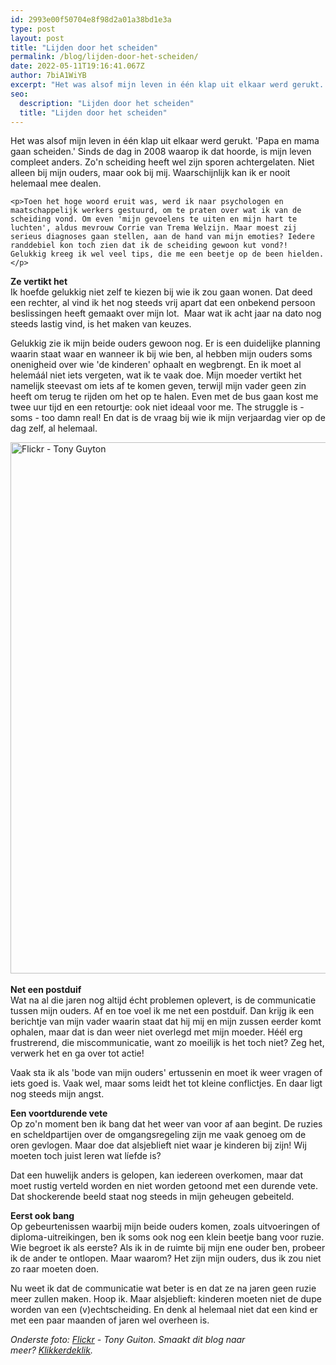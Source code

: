 ```yaml
---
id: 2993e00f50704e8f98d2a01a38bd1e3a
type: post
layout: post
title: "Lijden door het scheiden"
permalink: /blog/lijden-door-het-scheiden/
date: 2022-05-11T19:16:41.067Z
author: 7biA1WiYB
excerpt: "Het was alsof mijn leven in één klap uit elkaar werd gerukt. 'Papa en mama gaan scheiden.' Sinds de dag in 2008 waarop ik dat hoorde, is mijn leven compleet anders. Zo'n scheiding heeft wel zijn sporen achtergelaten. Niet alleen bij mijn ouders, maar ook bij mij. Waarschijnlijk kan ik er nooit helemaal mee dealen.   "
seo:
  description: "Lijden door het scheiden"
  title: "Lijden door het scheiden"
---
```

Het was alsof mijn leven in één klap uit elkaar werd gerukt. 'Papa en mama gaan scheiden.' Sinds de dag in 2008 waarop ik dat hoorde, is mijn leven compleet anders. Zo'n scheiding heeft wel zijn sporen achtergelaten. Niet alleen bij mijn ouders, maar ook bij mij. Waarschijnlijk kan ik er nooit helemaal mee dealen.   

    <p>Toen het hoge woord eruit was, werd ik naar psychologen en maatschappelijk werkers gestuurd, om te praten over wat ik van de scheiding vond. Om even 'mijn gevoelens te uiten en mijn hart te luchten', aldus mevrouw Corrie van Trema Welzijn. Maar moest zij serieus diagnoses gaan stellen, aan de hand van mijn emoties? Iedere randdebiel kon toch zien dat ik de scheiding gewoon kut vond?! Gelukkig kreeg ik wel veel tips, die me een beetje op de been hielden.</p>
<p><strong>Ze vertikt het</strong><br>Ik hoefde gelukkig niet zelf te kiezen bij wie ik zou gaan wonen. Dat deed een rechter, al vind ik het nog steeds vrij apart dat een onbekend persoon beslissingen heeft gemaakt over mijn lot.  Maar wat ik acht jaar na dato nog steeds lastig vind, is het maken van keuzes.</p>
<p>Gelukkig zie ik mijn beide ouders gewoon nog. Er is een duidelijke planning waarin staat waar en wanneer ik bij wie ben, al hebben mijn ouders soms onenigheid over wie 'de kinderen' ophaalt en wegbrengt. En ik moet al helemáál niet iets vergeten, wat ik te vaak doe. Mijn moeder vertikt het namelijk steevast om iets af te komen geven, terwijl mijn vader geen zin heeft om terug te rijden om het op te halen. Even met de bus gaan kost me twee uur tijd en een retourtje: ook niet ideaal voor me. The struggle is - soms - too damn real! En dat is de vraag bij wie ik mijn verjaardag vier op de dag zelf, al helemaal.</p>
<p><div class="media media-element-container media-default"><div id="file-16424" class="file file-image file-image-png">

        
  
  <div class="content">
    <img alt="Flickr - Tony Guyton" title="Flickr - Tony Guyton" height="850" width="1050" class="media-element file-default" src="https://7dagen.netlify.app/sites/default/files/scheiding.png">  </div>

  
</div>
</div><br><strong>Net een postduif</strong><br>Wat na al die jaren nog altijd écht problemen oplevert, is de communicatie tussen mijn ouders. Af en toe voel ik me net een postduif. Dan krijg ik een berichtje van mijn vader waarin staat dat hij mij en mijn zussen eerder komt ophalen, maar dat is dan weer niet overlegd met mijn moeder. Héél erg frustrerend, die miscommunicatie, want zo moeilijk is het toch niet? Zeg het, verwerk het en ga over tot actie! 
<p>Vaak sta ik als 'bode van mijn ouders' ertussenin en moet ik weer vragen of iets goed is. Vaak wel, maar soms leidt het tot kleine conflictjes. En daar ligt nog steeds mijn angst.</p>
<p><strong>Een voortdurende vete</strong><br>Op zo'n moment ben ik bang dat het weer van voor af aan begint. De ruzies en scheldpartijen over de omgangsregeling zijn me vaak genoeg om de oren gevlogen. Maar doe dat alsjeblieft niet waar je kinderen bij zijn! Wij moeten toch juist leren wat líefde is?</p>
<p>Dat een huwelijk anders is gelopen, kan iedereen overkomen, maar dat moet rustig verteld worden en niet worden getoond met een durende vete. Dat shockerende beeld staat nog steeds in mijn geheugen gebeiteld.</p>
<p><strong>Eerst ook bang</strong><br>Op gebeurtenissen waarbij mijn beide ouders komen, zoals uitvoeringen of diploma-uitreikingen, ben ik soms ook nog een klein beetje bang voor ruzie. Wie begroet ik als eerste? Als ik in de ruimte bij mijn ene ouder ben, probeer ik de ander te ontlopen. Maar waarom? Het zijn mijn ouders, dus ik zou niet zo raar moeten doen.</p>
<p>Nu weet ik dat de communicatie wat beter is en dat ze na jaren geen ruzie meer zullen maken. Hoop ik. Maar alsjeblieft: kinderen moeten niet de dupe worden van een (v)echtscheiding. En denk al helemaal niet dat een kind er met een paar maanden of jaren wel overheen is.</p>
<p><em>Onderste foto: <a href="Flickr.com">Flickr</a> - Tony Guiton. </em><i>Smaakt dit blog naar meer? <a href="https://7dagen.netlify.app/blogs">Klikkerdeklik</a>.</i></p>  
